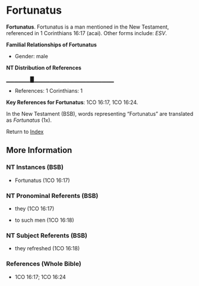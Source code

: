 # Fortunatus
**Fortunatus**. 
Fortunatus is a man mentioned in the New Testament, referenced in 1 Corinthians 16:17 (acai). 
Other forms include: 
*ESV*. 




**Familial Relationships of Fortunatus**


* Gender: male


**NT Distribution of References**

▁▁▁▁▁▁█▁▁▁▁▁▁▁▁▁▁▁▁▁▁▁▁▁▁▁▁
* References: 1 Corinthians: 1



**Key References for Fortunatus**: 
1CO 16:17, 1CO 16:24. 




In the New Testament (BSB), words representing “Fortunatus” are translated as 
*Fortunatus* (1x). 


Return to [Index](00-Index.md)

## More Information

### NT Instances (BSB)

* Fortunatus (1CO 16:17)



### NT Pronominal Referents (BSB)

* they (1CO 16:17)

* to such men (1CO 16:18)



### NT Subject Referents (BSB)

* they refreshed (1CO 16:18)



### References (Whole Bible)

* 1CO 16:17; 1CO 16:24



